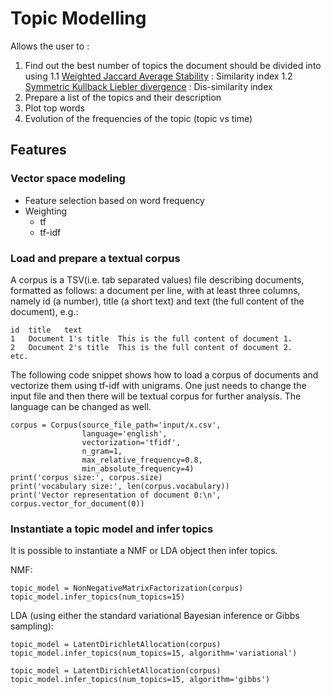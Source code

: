 # Topic Modelling
Allows the user to :
1. Find out the best number of topics the document should be divided into using 
   1.1 [Weighted Jaccard Average Stability](https://rpubs.com/lgadar/weighted-jaccard) : Similarity index 
   1.2 [Symmetric Kullback Liebler divergence](https://bigdatascientistblog.wordpress.com/2017/09/11/a-simple-introduction-to-kullback-leibler-divergence-through-python-code/) : Dis-similarity index 
2. Prepare a list of the topics and their description
3. Plot top words
4. Evolution of the frequencies of the topic (topic vs time)


## Features

### Vector space modeling
-  Feature selection based on word frequency
-  Weighting
    - tf
    - tf-idf


### Load and prepare a textual corpus

A corpus is a TSV(i.e. tab separated values) file describing documents, formatted as follows: a document per line, with at least three columns, namely id (a number), title (a short text) and text (the full content of the document), e.g.:

```
id	title	text
1	Document 1's title	This is the full content of document 1.
2	Document 2's title	This is the full content of document 2.
etc.
```

The following code snippet shows how to load a corpus of documents and vectorize them using tf-idf with unigrams. One just needs to change the input file and then there will be textual corpus for further analysis. The language can be changed as well. 

```
corpus = Corpus(source_file_path='input/x.csv',
                language='english', 
                vectorization='tfidf', 
                n_gram=1,
                max_relative_frequency=0.8, 
                min_absolute_frequency=4)
print('corpus size:', corpus.size)
print('vocabulary size:', len(corpus.vocabulary))
print('Vector representation of document 0:\n', corpus.vector_for_document(0))
```

### Instantiate a topic model and infer topics

It is possible to instantiate a NMF or LDA object then infer topics. 

NMF:

```
topic_model = NonNegativeMatrixFactorization(corpus)
topic_model.infer_topics(num_topics=15)
```

LDA (using either the standard variational Bayesian inference or Gibbs sampling):

```
topic_model = LatentDirichletAllocation(corpus)
topic_model.infer_topics(num_topics=15, algorithm='variational')
```
```
topic_model = LatentDirichletAllocation(corpus)
topic_model.infer_topics(num_topics=15, algorithm='gibbs')
```




